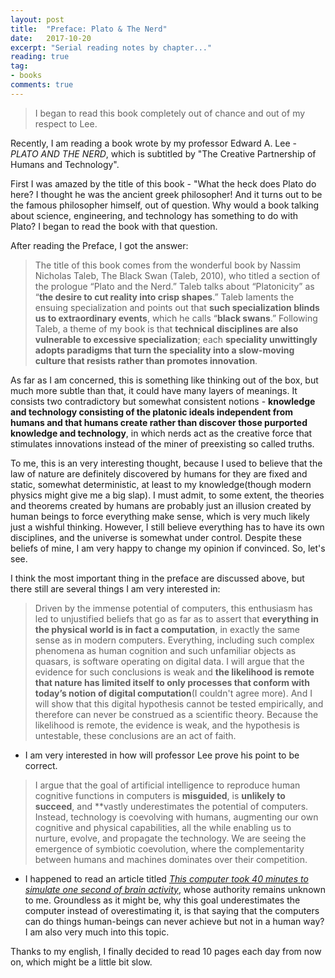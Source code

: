 ```yaml
---
layout: post
title:  "Preface: Plato & The Nerd"
date:   2017-10-20
excerpt: "Serial reading notes by chapter..."
reading: true
tag:
- books
comments: true
---
```

> I began to read this book completely out of chance and out of my respect to Lee.

Recently, I am reading a book wrote by my professor Edward A. Lee - *PLATO AND THE NERD*, which is subtitled by "The Creative Partnership of Humans and Technology".

First I was amazed by the title of this book - "What the heck does Plato do here? I thought he was the ancient greek philosopher! And it turns out to be the famous philosopher himself, out of question. Why would a book talking about science, engineering, and technology has something to do with Plato? I began to read the book with that question.

After reading the Preface, I got the answer:

> The title of this book comes from the wonderful book by Nassim Nicholas Taleb, The
Black Swan (Taleb, 2010), who titled a section of the prologue “Plato and the Nerd.” Taleb
talks about “Platonicity” as “**the desire to cut reality into crisp shapes**.” Taleb laments the
ensuing specialization and points out that **such specialization blinds us to extraordinary
events**, which he calls “**black swans**.” Following Taleb, a theme of my book is that **technical disciplines are also vulnerable to excessive specialization**; each **speciality unwittingly adopts paradigms that turn the speciality into a slow-moving culture that resists
rather than promotes innovation**.

As far as I am concerned, this is something like thinking out of the box, but much more subtle than that, it could have many layers of meanings. It consists two contradictory but somewhat consistent notions - **knowledge and technology consisting of the platonic ideals independent from humans and  that humans create rather than discover those purported knowledge and technology**, in which nerds act as the creative force that stimulates innovations instead of the miner of preexisting so called truths.

To me, this is an very interesting thought, because I used to believe that the law of nature are definitely discovered by humans for they are fixed and static, somewhat deterministic, at least to my knowledge(though modern physics might give me a big slap). I must admit, to some extent, the theories and theorems created by humans are probably just an illusion created by human beings to force everything make sense, which is very much likely just a wishful thinking. However, I still believe everything has to have its own disciplines, and the universe is somewhat under control. Despite these beliefs of mine, I am very happy to change my opinion if convinced. So, let's see.

I think the most important thing in the preface are discussed above, but there still are several things I am very interested in:

> Driven by the immense potential of computers, this enthusiasm has led to unjustified beliefs that go as far as to assert that **everything in the physical world is in fact a computation**, in exactly the same sense as in modern computers. Everything, including such complex phenomena as human cognition and such unfamiliar objects as quasars, is software operating on digital data. I will argue that the evidence for such conclusions is weak and **the likelihood is remote
that nature has limited itself to only processes that conform with today’s notion of digital
computation**(I couldn't agree more). And I will show that this digital hypothesis cannot be tested empirically, and therefore can never be construed as a scientific theory. Because the likelihood is remote, the evidence is weak, and the hypothesis is untestable, these conclusions are an act of
faith.

* I am very interested in how will professor Lee prove his point to be correct.

> I argue that the goal of artificial intelligence to reproduce human cognitive functions in computers is **misguided**, is **unlikely to succeed**, and **vastly underestimates the potential of computers. Instead, technology is coevolving with humans, augmenting our own cognitive and physical capabilities, all the while enabling us to nurture, evolve, and propagate the technology. We are seeing the emergence of symbiotic coevolution, where the complementarity between humans and machines dominates over their competition.

* I happened to read an article titled *[This computer took 40 minutes to simulate one second of brain activity](https://io9.gizmodo.com/this-computer-took-40-minutes-to-simulate-one-second-of-1043288954)*, whose authority remains unknown to me. Groundless as it might be, why this goal underestimates the computer instead of overestimating it, is that saying that the computers can do things human-beings can never achieve but not in a human way? I am also very much into this topic.

Thanks to my english, I finally decided to read 10 pages each day from now on, which might be a little bit slow.